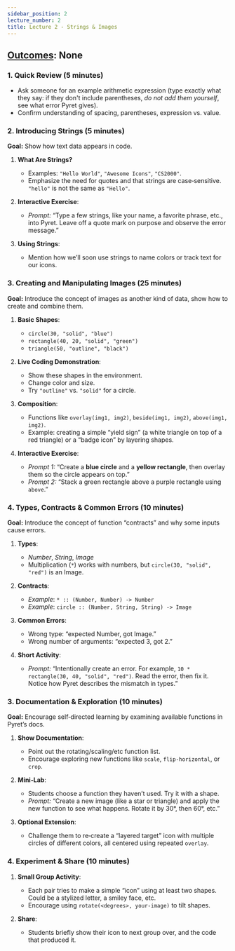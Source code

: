 ```yaml
---
sidebar_position: 2
lecture_number: 2
title: Lecture 2 - Strings & Images
---
```


## [Outcomes](@/home/outcomes.md): None

### **1. Quick Review (5 minutes)**
- Ask someone for an example arithmetic expression (type exactly what they say: if they don't include parentheses, _do not add them yourself_, see what error Pyret gives).
- Confirm understanding of spacing, parentheses, expression vs. value.

### **2. Introducing Strings (5 minutes)**
**Goal:** Show how text data appears in code.

1. **What Are Strings?**
   - Examples: `"Hello World"`, `"Awesome Icons"`, `"CS2000"`.
   - Emphasize the need for quotes and that strings are case‐sensitive. `"hello"` is not the same as `"Hello"`.

2. **Interactive Exercise**:
   - *Prompt:* “Type a few strings, like your name, a favorite phrase, etc., into Pyret. Leave off a quote mark on purpose and observe the error message.”

3. **Using Strings**:
   - Mention how we’ll soon use strings to name colors or track text for our icons.

### **3. Creating and Manipulating Images (25 minutes)**
**Goal:** Introduce the concept of images as another kind of data, show how to create and combine them.

1. **Basic Shapes**:
   - `circle(30, "solid", "blue")`
   - `rectangle(40, 20, "solid", "green")`
   - `triangle(50, "outline", "black")`

2. **Live Coding Demonstration**:
   - Show these shapes in the environment.
   - Change color and size.
   - Try `"outline"` vs. `"solid"` for a circle.

3. **Composition**:
   - Functions like `overlay(img1, img2)`, `beside(img1, img2)`, `above(img1, img2)`.
   - Example: creating a simple “yield sign” (a white triangle on top of a red triangle) or a “badge icon” by layering shapes.

4. **Interactive Exercise**:
   - *Prompt 1:* “Create a **blue circle** and a **yellow rectangle**, then overlay them so the circle appears on top.”
   - *Prompt 2:* “Stack a green rectangle above a purple rectangle using `above`.”

### **4. Types, Contracts & Common Errors (10 minutes)**
**Goal:** Introduce the concept of function “contracts” and why some inputs cause errors.

1. **Types**:
   - *Number*, *String*, *Image*
   - Multiplication (`*`) works with numbers, but `circle(30, "solid", "red")` is an Image.

2. **Contracts**:
   - *Example*: `* :: (Number, Number) -> Number`
   - *Example*: `circle :: (Number, String, String) -> Image`

3. **Common Errors**:
   - Wrong type: “expected Number, got Image.”
   - Wrong number of arguments: “expected 3, got 2.”

4. **Short Activity**:
   - *Prompt:* “Intentionally create an error. For example, `10 * rectangle(30, 40, "solid", "red")`. Read the error, then fix it. Notice how Pyret describes the mismatch in types.”

### **3. Documentation & Exploration (10 minutes)**
**Goal:** Encourage self‐directed learning by examining available functions in Pyret’s docs.

1. **Show Documentation**:
   - Point out the rotating/scaling/etc function list.
   - Encourage exploring new functions like `scale`, `flip-horizontal`, or `crop`.

2. **Mini‐Lab**:
   - Students choose a function they haven’t used. Try it with a shape.
   - *Prompt:* “Create a new image (like a star or triangle) and apply the new function to see what happens. Rotate it by 30°, then 60°, etc.”

3. **Optional Extension**:
   - Challenge them to re‐create a “layered target” icon with multiple circles of different colors, all centered using repeated `overlay`.



### **4. Experiment & Share (10 minutes)**
1. **Small Group Activity**:
   - Each pair tries to make a simple “icon” using at least two shapes. Could be a stylized letter, a smiley face, etc.
   - Encourage using `rotate(<degrees>, your-image)` to tilt shapes.

2. **Share**:
   - Students briefly show their icon to next group over, and the code that produced it.

